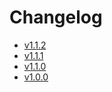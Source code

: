 # Changelog

- [v1.1.2](v1.1.2.md)
- [v1.1.1](v1.1.1.md)
- [v1.1.0](v1.1.0.md)
- [v1.0.0](v1.0.0.md)
